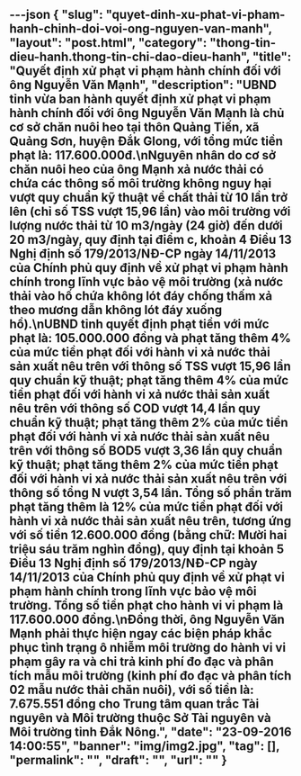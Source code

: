 ---json
{
    "slug": "quyet-dinh-xu-phat-vi-pham-hanh-chinh-doi-voi-ong-nguyen-van-manh",
    "layout": "post.html",
    "category": "thong-tin-dieu-hanh.thong-tin-chi-dao-dieu-hanh",
    "title": "Quyết định xử phạt vi phạm hành chính đối với ông Nguyễn Văn Mạnh",
    "description": "UBND tỉnh vừa ban hành quyết định xử phạt vi phạm hành chính đối với ông Nguyễn Văn Mạnh là chủ cơ sở chăn nuôi heo tại thôn Quảng Tiến, xã Quảng Sơn, huyện Đắk Glong, với tổng mức tiền phạt là: 117.600.000đ.\nNguyên nhân do cơ sở chăn nuôi heo của ông Mạnh xả nước thải có chứa các thông số môi trường không nguy hại vượt quy chuẩn kỹ thuật về chất thải từ 10 lần trở lên (chỉ số TSS vượt 15,96 lần) vào môi trường với lượng nước thải từ 10 m3/ngày (24 giờ) đến dưới 20 m3/ngày, quy định tại điểm c, khoản 4 Điều 13 Nghị định số 179/2013/NĐ-CP ngày 14/11/2013 của Chính phủ quy định về xử phạt vi phạm hành chính trong lĩnh vực bảo vệ môi trường (xả nước thải vào hố chứa không lót đáy chống thấm xả theo mương dẫn không lót đáy xuống hồ).\nUBND tỉnh quyết định phạt tiền với mức phạt là: 105.000.000 đồng và phạt tăng thêm 4% của mức tiền phạt đối với hành vi xả nước thải sản xuất nêu trên với thông số TSS vượt 15,96 lần quy chuẩn kỹ thuật; phạt tăng thêm 4% của mức tiền phạt đối với hành vi xả nước thải sản xuất nêu trên với thông số COD vượt 14,4 lần quy chuẩn kỹ thuật; phạt tăng thêm 2% của mức tiền phạt đối với hành vi xả nước thải sản xuất nêu trên với thông số BOD5 vượt 3,36 lần quy chuẩn kỹ thuật; phạt tăng thêm 2% của mức tiền phạt đối với hành vi xả nước thải sản xuất nêu trên với thông số tổng N vượt 3,54 lần. Tổng số phần trăm phạt tăng thêm là 12% của mức tiền phạt đối với hành vi xả nước thải sản xuất nêu trên, tương ứng với số tiền 12.600.000 đồng (bằng chữ: Mười hai triệu sáu trăm nghìn đồng), quy định tại khoản 5 Điều 13 Nghị định số 179/2013/NĐ-CP ngày 14/11/2013 của Chính phủ quy định về xử phạt vi phạm hành chính trong lĩnh vực bảo vệ môi trường. Tổng số tiền phạt cho hành vi vi phạm là 117.600.000 đồng.\nĐồng thời, ông Nguyễn Văn Mạnh phải thực hiện ngay các biện pháp khắc phục tình trạng ô nhiễm môi trường do hành vi vi phạm gây ra và chi trả kinh phí đo đạc và phân tích mẫu môi trường (kinh phí đo đạc và phân tích 02 mẫu nước thải chăn nuôi), với số tiền là: 7.675.551 đồng cho Trung tâm quan trắc Tài nguyên và Môi trường thuộc Sở Tài nguyên và Môi trường tỉnh Đắk Nông.",
    "date": "23-09-2016 14:00:55",
    "banner": "img/img2.jpg",
    "tag": [],
    "permalink": "",
    "draft": "",
    "url": ""
}
---
